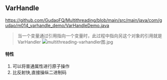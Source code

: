 ## VarHandle
<https://github.com/GudaoFQ/Multithreading/blob/main/src/main/java/com/gudao/m014_varhandle_demo/VarHandleDemo.java>
> 当一个变量通过引用指向一个变量时，此过程中指向另这个对象的引用就是VarHandler
![multithreading-varhandler图.jpg](../resource/multithreading/multithreading-varhandler图.jpg)

#### 特性
1. 可以将普通属性进行原子操作
2. 比反射快,直接操纵二进制码